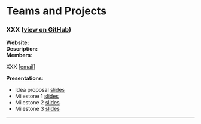# Teams and Projects

### XXX ([view on GitHub]())   
**Website:** []()  
**Description:**   
**Members**:

XXX [[email](mailto:email)]


**Presentations**:

- Idea proposal [slides]()
- Milestone 1 [slides]()
- Milestone 2 [slides]()
- Milestone 3 [slides]()

---


